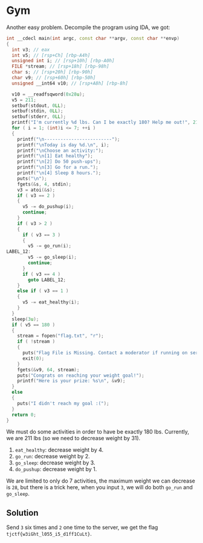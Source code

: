 # Gym
Another easy problem. Decompile the program using IDA, we got:
```cpp
int __cdecl main(int argc, const char **argv, const char **envp)
{
  int v3; // eax
  int v5; // [rsp+Ch] [rbp-A4h]
  unsigned int i; // [rsp+10h] [rbp-A0h]
  FILE *stream; // [rsp+18h] [rbp-98h]
  char s; // [rsp+20h] [rbp-90h]
  char v9; // [rsp+60h] [rbp-50h]
  unsigned __int64 v10; // [rsp+A8h] [rbp-8h]

  v10 = __readfsqword(0x28u);
  v5 = 211;
  setbuf(stdout, 0LL);
  setbuf(stdin, 0LL);
  setbuf(stderr, 0LL);
  printf("I'm currently %d lbs. Can I be exactly 180? Help me out!", 211LL);
  for ( i = 1; (int)i <= 7; ++i )
  {
    printf("\n-------------------------");
    printf("\nToday is day %d.\n", i);
    printf("\nChoose an activity:");
    printf("\n[1] Eat healthy");
    printf("\n[2] Do 50 push-ups");
    printf("\n[3] Go for a run.");
    printf("\n[4] Sleep 8 hours.");
    puts("\n");
    fgets(&s, 4, stdin);
    v3 = atoi(&s);
    if ( v3 == 2 )
    {
      v5 -= do_pushup(i);
      continue;
    }
    if ( v3 > 2 )
    {
      if ( v3 == 3 )
      {
        v5 -= go_run(i);
LABEL_12:
        v5 -= go_sleep(i);
        continue;
      }
      if ( v3 == 4 )
        goto LABEL_12;
    }
    else if ( v3 == 1 )
    {
      v5 -= eat_healthy(i);
    }
  }
  sleep(3u);
  if ( v5 == 180 )
  {
    stream = fopen("flag.txt", "r");
    if ( !stream )
    {
      puts("Flag File is Missing. Contact a moderator if running on server.");
      exit(0);
    }
    fgets(&v9, 64, stream);
    puts("Congrats on reaching your weight goal!");
    printf("Here is your prize: %s\n", &v9);
  }
  else
  {
    puts("I didn't reach my goal :(");
  }
  return 0;
}
```

We must do some activities in order to have be exactly 180 lbs. Currently, we are 211 lbs (so we need to decrease weight by 31).

 1. `eat_healthy`: decrease weight by 4.
 2. `go_run`: decrease weight by 2.
 3. `go_sleep`: decrease weight by 3.
 4. `do_pushup`: decrease weight by 1.

We are limited to only do 7 activities, the maximum weight we can decrease is `28`, but there is a trick here, when you input `3`, we will do both `go_run` and `go_sleep`.

## Solution
Send `3` six times and `2` one time to the server, we get the flag
`tjctf{w3iGht_l055_i5_d1ff1CuLt}`.